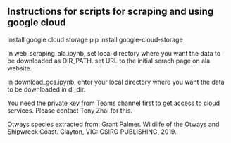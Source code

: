 ## Instructions for scripts for scraping and using google cloud

Install google cloud storage
pip install google-cloud-storage

In web_scraping_ala.ipynb, set local directory where you want the data to be downloaded as DIR_PATH. set URL to the initial serach page on ala website.

In download_gcs.ipynb, enter your local directory where you want the data to be downloaded in dl_dir.

You need the private key from Teams channel first to get access to cloud services. Please contact Tony Zhai for this.

Otways species extracted from:
Grant Palmer. Wildlife of the Otways and Shipwreck Coast. Clayton, VIC: CSIRO PUBLISHING, 2019. 
